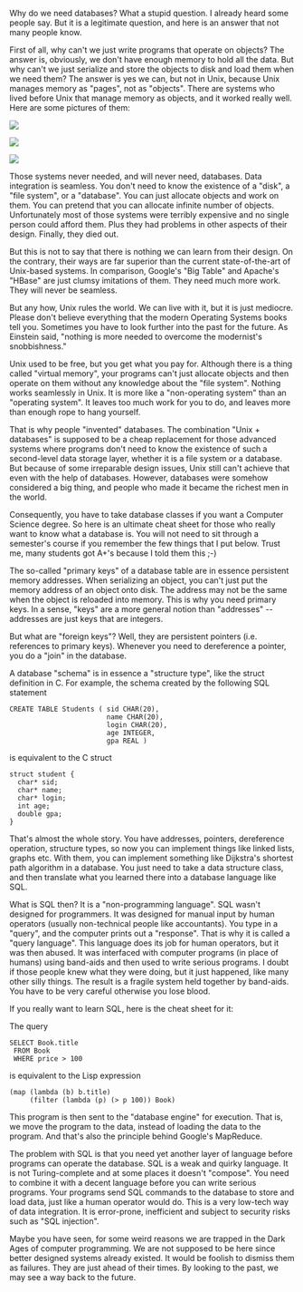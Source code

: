 Why do we need databases? What a stupid question. I already heard some people say. But it is a legitimate question, and here is an answer that not many people know.

First of all, why can't we just write programs that operate on objects? The answer is, obviously, we don't have enough memory to hold all the data. But why can't we just serialize and store the objects to disk and load them when we need them? The answer is yes we can, but not in Unix, because Unix manages memory as "pages", not as "objects". There are systems who lived before Unix that manage memory as objects, and it worked really well. Here are some pictures of them:

![](http://www.yinwang.org/images/system-38.jpg)

![](http://www.yinwang.org/images/lisp-machine.jpg)

![](http://www.yinwang.org/images/oberon.png)

Those systems never needed, and will never need, databases. Data integration is seamless. You don't need to know the existence of a "disk", a "file system", or a "database". You can just allocate objects and work on them. You can pretend that you can allocate infinite number of objects. Unfortunately most of those systems were terribly expensive and no single person could afford them. Plus they had problems in other aspects of their design. Finally, they died out.

But this is not to say that there is nothing we can learn from their design. On the contrary, their ways are far superior than the current state-of-the-art of Unix-based systems. In comparison, Google's "Big Table" and Apache's "HBase" are just clumsy imitations of them. They need much more work. They will never be seamless.

But any how, Unix rules the world. We can live with it, but it is just mediocre. Please don't believe everything that the modern Operating Systems books tell you. Sometimes you have to look further into the past for the future. As Einstein said, "nothing is more needed to overcome the modernist's snobbishness."

Unix used to be free, but you get what you pay for. Although there is a thing called "virtual memory", your programs can't just allocate objects and then operate on them without any knowledge about the "file system". Nothing works seamlessly in Unix. It is more like a "non-operating system" than an "operating system". It leaves too much work for you to do, and leaves more than enough rope to hang yourself.

That is why people "invented" databases. The combination "Unix + databases" is supposed to be a cheap replacement for those advanced systems where programs don't need to know the existence of such a second-level data storage layer, whether it is a file system or a database. But because of some irreparable design issues, Unix still can't achieve that even with the help of databases. However, databases were somehow considered a big thing, and people who made it became the richest men in the world.

Consequently, you have to take database classes if you want a Computer Science degree. So here is an ultimate cheat sheet for those who really want to know what a database is. You will not need to sit through a semester's course if you remember the few things that I put below. Trust me, many students got A+'s because I told them this ;-)

The so-called "primary keys" of a database table are in essence persistent memory addresses. When serializing an object, you can't just put the memory address of an object onto disk. The address may not be the same when the object is reloaded into memory. This is why you need primary keys. In a sense, "keys" are a more general notion than "addresses" -- addresses are just keys that are integers.

But what are "foreign keys"? Well, they are persistent pointers (i.e. references to primary keys). Whenever you need to dereference a pointer, you do a "join" in the database.

A database "schema" is in essence a "structure type", like the struct definition in C. For example, the schema created by the following SQL statement

    CREATE TABLE Students ( sid CHAR(20),
                            name CHAR(20),
                            login CHAR(20),
                            age INTEGER,
                            gpa REAL )

is equivalent to the C struct

    struct student {
      char* sid;
      char* name;
      char* login;
      int age;
      double gpa;
    }

That's almost the whole story. You have addresses, pointers, dereference operation, structure types, so now you can implement things like linked lists, graphs etc. With them, you can implement something like Dijkstra's shortest path algorithm in a database. You just need to take a data structure class, and then translate what you learned there into a database language like SQL.

What is SQL then? It is a "non-programming language". SQL wasn't designed for programmers. It was designed for manual input by human operators (usually non-technical people like accountants). You type in a "query", and the computer prints out a "response". That is why it is called a "query language". This language does its job for human operators, but it was then abused. It was interfaced with computer programs (in place of humans) using band-aids and then used to write serious programs. I doubt if those people knew what they were doing, but it just happened, like many other silly things. The result is a fragile system held together by band-aids. You have to be very careful otherwise you lose blood.

If you really want to learn SQL, here is the cheat sheet for it:

The query

    SELECT Book.title
     FROM Book
     WHERE price > 100

is equivalent to the Lisp expression

    (map (lambda (b) b.title)
         (filter (lambda (p) (> p 100)) Book)

This program is then sent to the "database engine" for execution. That is, we move the program to the data, instead of loading the data to the program. And that's also the principle behind Google's MapReduce.

The problem with SQL is that you need yet another layer of language before programs can operate the database. SQL is a weak and quirky language. It is not Turing-complete and at some places it doesn't "compose". You need to combine it with a decent language before you can write serious programs. Your programs send SQL commands to the database to store and load data, just like a human operator would do. This is a very low-tech way of data integration. It is error-prone, inefficient and subject to security risks such as "SQL injection".

Maybe you have seen, for some weird reasons we are trapped in the Dark Ages of computer programming. We are not supposed to be here since better designed systems already existed. It would be foolish to dismiss them as failures. They are just ahead of their times. By looking to the past, we may see a way back to the future.
